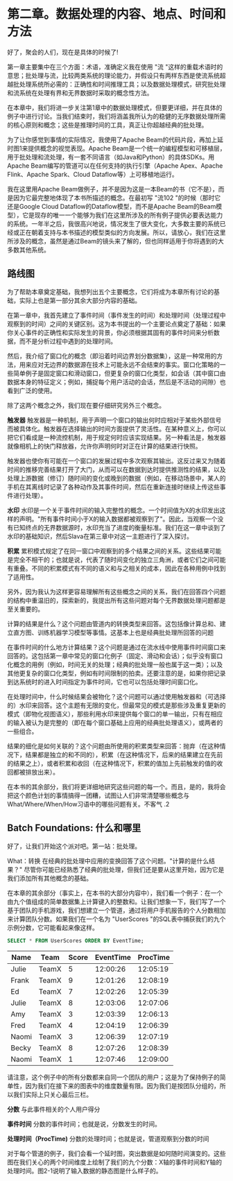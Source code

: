 # 第二章。数据处理的内容、地点、时间和方法

好了，聚会的人们，现在是具体的时候了!

第一章主要集中在三个方面：术语，准确定义我在使用 "流 "这样的重载术语时的意思；批处理与流，比较两类系统的理论能力，并假设只有两样东西是使流系统超越批处理系统所必需的：正确性和时间推理工具；以及数据处理模式，研究批处理和流系统在处理有界和无界数据时采取的概念性方法。

在本章中，我们将进一步关注第1章中的数据处理模式，但要更详细，并在具体的例子中进行讨论。当我们结束时，我们将涵盖我所认为的稳健的无序数据处理所需的核心原则和概念；这些是推理时间的工具，真正让你超越经典的批处理。

为了让你感觉到事情的实际情况，我使用了Apache Beam的代码片段，再加上延时图1来提供概念的视觉表现。Apache Beam是一个统一的编程模型和可移植层，用于批处理和流处理，有一套不同语言（如Java和Python）的具体SDKs。用Apache Beam编写的管道可以在任何支持的执行引擎（Apache Apex、Apache Flink、Apache Spark、Cloud Dataflow等）上可移植地运行。

我在这里用Apache Beam做例子，并不是因为这是一本Beam的书（它不是），而是因为它最完整地体现了本书所描述的概念。在最初写 "流102 "的时候（那时它还是Google Cloud Dataflow的Dataflow模型，而不是Apache Beam的Beam模型），它是现存的唯一一个能够为我们在这里所涉及的所有例子提供必要表达能力的系统。一年半之后，我很高兴地说，情况发生了很大变化，大多数主要的系统已经或正在朝着支持与本书描述的模型类似的方向发展。所以，请放心，我们在这里所涉及的概念，虽然是通过Beam的镜头来了解的，但也同样适用于你将遇到的大多数其他系统。



## 路线图

为了帮助本章奠定基础，我想列出五个主要概念，它们将成为本章所有讨论的基础，实际上也是第一部分其余大部分内容的基础。

在第一章中，我首先建立了事件时间（事件发生的时间）和处理时间（处理过程中观察到的时间）之间的关键区别。这为本书提出的一个主要论点奠定了基础：如果你关心事件的正确性和实际发生的背景，你必须根据其固有的事件时间来分析数据，而不是分析过程中遇到的处理时间。

然后，我介绍了窗口化的概念（即沿着时间边界划分数据集），这是一种常用的方法，用来应对无边界的数据源在技术上可能永远不会结束的事实。窗口化策略的一些简单例子是固定窗口和滑动窗口，但更复杂的窗口化类型，如会话（其中窗口由数据本身的特征定义；例如，捕捉每个用户活动的会话，然后是不活动的间隙）也看到广泛的使用。

除了这两个概念之外，我们现在要仔细研究另外三个概念。

**触发器**
触发器是一种机制，用于声明一个窗口的输出何时应相对于某些外部信号而被具体化。触发器在选择输出的时间方面提供了灵活性。在某种意义上，你可以把它们看成是一种流控机制，用于规定何时应该实现结果。另一种看法是，触发器就像相机上的快门释放器，允许你声明何时对正在计算的结果进行快照。

触发器也使你有可能在一个窗口的发展过程中多次观察其输出。这反过来又为随着时间的推移完善结果打开了大门，从而可以在数据到达时提供推测性的结果，以及处理上游数据（修订）随时间的变化或晚到的数据（例如，在移动场景中，某人的手机在其离线时记录了各种动作及其事件时间，然后在重新连接时继续上传这些事件进行处理）。

**水印**
水印是一个关于事件时间的输入完整性的概念。一个时间值为X的水印发出这样的声明。"所有事件时间小于X的输入数据都被观察到了"。因此，当观察一个没有已知终点的无界数据源时，水印充当了进度的衡量标准。我们在这一章中谈到了水印的基础知识，然后Slava在第三章中对这一主题进行了深入探讨。

**积累**
累积模式规定了在同一窗口中观察到的多个结果之间的关系。这些结果可能是完全不相干的；也就是说，代表了随时间变化的独立三角洲，或者它们之间可能有重叠。不同的积累模式有不同的语义和与之相关的成本，因此在各种用例中找到了适用性。

另外，因为我认为这样更容易理解所有这些概念之间的关系，我们在回答四个问题的结构中重温旧的，探索新的，我提出所有这些问题对每个无界数据处理问题都是至关重要的。

计算的结果是什么？这个问题由管道内的转换类型来回答。这包括像计算总和、建立直方图、训练机器学习模型等事情。这基本上也是经典批处理所回答的问题

在事件时间的什么地方计算结果？这个问题是通过在流水线中使用事件时间窗口来回答的。这包括第一章中常见的窗口化例子（固定、滑动和会话）；似乎没有窗口化概念的用例（例如，时间无关的处理；经典的批处理一般也属于这一类）；以及其他更复杂的窗口化类型，例如有时间限制的拍卖。还要注意的是，如果你把记录到达系统时的进入时间指定为事件时间，它也可以包括处理时间窗口化。

在处理时间中，什么时候结果会被物化？这个问题可以通过使用触发器和（可选择的）水印来回答。这个主题有无限的变化，但最常见的模式是那些涉及重复更新的模式（即物化视图语义），那些利用水印来提供每个窗口的单一输出，只有在相应的输入被认为是完整的（即在每个窗口基础上应用的经典批处理语义），或两者的一些组合。

结果的细化是如何关联的？这个问题由所使用的积累类型来回答：抛弃（在这种情况下，结果都是独立的和不同的），积累（在这种情况下，后来的结果建立在先前的结果之上），或者积累和收回（在这种情况下，积累的值加上先前触发的值的收回都被排放出来）。

在本书的其余部分，我们将更详细地研究这些问题的每一个。而且，是的，我将会把这个颜色计划的事情搞得一团糟，试图让人们非常清楚哪些概念与What/Where/When/How习语中的哪些问题有关。不客气 <winky-smiley/>.2



## Batch Foundations: 什么和哪里

好了，让我们开始这个派对吧。第一站：批处理。

What：转换
在经典的批处理中应用的变换回答了这个问题。"计算的是什么结果？" 尽管你可能已经熟悉了经典的批处理，但我们还是要从这里开始，因为它是我们添加所有其他概念的基础。

在本章的其余部分（事实上，在本书的大部分内容中），我们看一个例子：在一个由九个值组成的简单数据集上计算键入的整数和。让我们想象一下，我们写了一个基于团队的手机游戏，我们想建立一个管道，通过将用户手机报告的个人分数相加来计算团队分数。如果我们在一个名为 "UserScores "的SQL表中捕获我们的九个示例分数，它可能看起来像这样。

```sql
SELECT * FROM UserScores ORDER BY EventTime;
```

| Name  | Team  | Score | EventTime | ProcTime |
| ----- | ----- | ----- | --------- | -------- |
| Julie | TeamX | 5     | 12:00:26  | 12:05:19 |
| Frank | TeamX | 9     | 12:01:26  | 12:08:19 |
| Ed    | TeamX | 7     | 12:02:26  | 12:05:39 |
| Julie | TeamX | 8     | 12:03:06  | 12:07:06 |
| Amy   | TeamX | 3     | 12:03:39  | 12:06:13 |
| Fred  | TeamX | 4     | 12:04:19  | 12:06:39 |
| Naomi | TeamX | 3     | 12:06:39  | 12:07:19 |
| Becky | TeamX | 8     | 12:07:26  | 12:08:39 |
| Naomi | TeamX | 1     | 12:07:46  | 12:09:00 |

请注意，这个例子中的所有分数都来自同一个团队的用户；这是为了保持例子的简单性，因为我们在接下来的图表中的维度数量有限。因为我们是按团队分组的，所以我们实际上只关心最后三栏。

**分数**
与此事件相关的个人用户得分

**事件时间**
分数的事件时间；也就是说，分数发生的时间。

**处理时间（ProcTime)**
分数的处理时间；也就是说，管道观察到分数的时间

对于每个管道的例子，我们会看一个延时图，突出数据是如何随时间演变的。这些图在我们关心的两个时间维度上绘制了我们的九个分数：X轴的事件时间和Y轴的处理时间。图2-1说明了输入数据的静态图是什么样子的。

